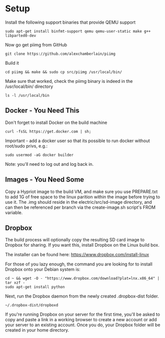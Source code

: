 Setup
=====
Install the following support binaries that provide QEMU support

    sudo apt-get install binfmt-support qemu qemu-user-static make g++ libparted0-dev
    
Now go get piimg from GitHub

    git clone https://github.com/alexchamberlain/piimg
    
Build it

    cd piimg && make && sudo cp src/piimg /usr/local/bin/
    
Make sure that worked, check the piimg binary is indeed in the /usr/local/bin/ directory

    ls -l /usr/local/bin
    
Docker - You Need This
----------------------
Don't forget to install Docker on the build machine

    curl -fsSL https://get.docker.com | sh;
    
Important - add a docker user so that its possible to run docker without root/sudo privs, e.g.:

    sudo usermod -aG docker builder
    
Note: you'll need to log out and log back in.

Images - You Need Some
----------------------
Copy a Hypriot image to the build VM, and make sure you use PREPARE.txt to add 1G of free space to the linux parition within the image before trying to use it.  The .img should reside in the electric/src/sd-image directory, and can then be referenced per branch via the create-image.sh script's FROM variable.

Dropbox 
-------
The build process will optionally copy the resulting SD card image to Dropbox for sharing.  If you want this, install Dropbox on the Linux build box. 

The installer can be found here: https://www.dropbox.com/install-linux

For those of you lazy enough, the command you are looking for to install Dropbox onto your Debian system is: 

    cd ~ && wget -O - "https://www.dropbox.com/download?plat=lnx.x86_64" | tar xzf -
    sudo apt-get install python
    
Next, run the Dropbox daemon from the newly created .dropbox-dist folder.

    ~/.dropbox-dist/dropboxd

If you're running Dropbox on your server for the first time, you'll be asked to copy and paste a link in a working browser to create a new account or add your server to an existing account. Once you do, your Dropbox folder will be created in your home directory. 

